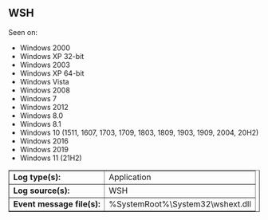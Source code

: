 ## WSH

Seen on:
* Windows 2000
* Windows XP 32-bit
* Windows 2003
* Windows XP 64-bit
* Windows Vista
* Windows 2008
* Windows 7
* Windows 2012
* Windows 8.0
* Windows 8.1
* Windows 10 (1511, 1607, 1703, 1709, 1803, 1809, 1903, 1909, 2004, 20H2)
* Windows 2016
* Windows 2019
* Windows 11 (21H2)

<table border="1" class="docutils">
  <tbody>
    <tr>
      <td><b>Log type(s):</b></td>
      <td>Application</td>
    </tr>
    <tr>
      <td><b>Log source(s):</b></td>
      <td>WSH</td>
    </tr>
    <tr>
      <td><b>Event message file(s):</b></td>
      <td>%SystemRoot%\System32\wshext.dll</td>
    </tr>
  </tbody>
</table>

&nbsp;

